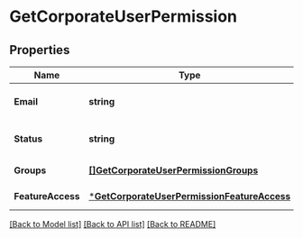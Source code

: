 # GetCorporateUserPermission

## Properties
Name | Type | Description | Notes
------------ | ------------- | ------------- | -------------
**Email** | **string** | Email address of the user. | [default to null]
**Status** | **string** | Status of the invited user. | [default to null]
**Groups** | [**[]GetCorporateUserPermissionGroups**](GetCorporateUserPermissionGroups.md) |  | [default to null]
**FeatureAccess** | [***GetCorporateUserPermissionFeatureAccess**](GetCorporateUserPermissionFeatureAccess.md) |  | [default to null]

[[Back to Model list]](../README.md#documentation-for-models) [[Back to API list]](../README.md#documentation-for-api-endpoints) [[Back to README]](../README.md)


